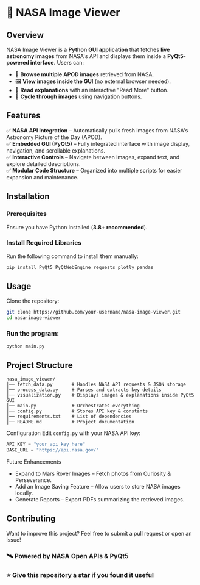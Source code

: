 # 🚀 NASA Image Viewer

## Overview
NASA Image Viewer is a **Python GUI application** that fetches **live astronomy images** from NASA's API and displays them inside a **PyQt5-powered interface**. Users can:
- 📸 **Browse multiple APOD images** retrieved from NASA.
- 🖼 **View images inside the GUI** (no external browser needed).
- 📜 **Read explanations** with an interactive "Read More" button.
- 🔄 **Cycle through images** using navigation buttons.

## Features
✅ **NASA API Integration** – Automatically pulls fresh images from NASA's Astronomy Picture of the Day (APOD).  
✅ **Embedded GUI (PyQt5)** – Fully integrated interface with image display, navigation, and scrollable explanations.  
✅ **Interactive Controls** – Navigate between images, expand text, and explore detailed descriptions.  
✅ **Modular Code Structure** – Organized into multiple scripts for easier expansion and maintenance.  

## Installation
### **Prerequisites**
Ensure you have Python installed (**3.8+ recommended**).

### **Install Required Libraries**
Run the following command to install them manually:
```bash
pip install PyQt5 PyQtWebEngine requests plotly pandas
```

## Usage
Clone the repository:
```Bash
git clone https://github.com/your-username/nasa-image-viewer.git
cd nasa-image-viewer
```

### Run the program:
```Bash
python main.py
```
## Project Structure
```
nasa_image_viewer/
│── fetch_data.py       # Handles NASA API requests & JSON storage
│── process_data.py     # Parses and extracts key details
│── visualization.py    # Displays images & explanations inside PyQt5 GUI
│── main.py             # Orchestrates everything
│── config.py           # Stores API key & constants
│── requirements.txt    # List of dependencies
│── README.md           # Project documentation
```

Configuration
Edit `config.py` with your NASA API key:
```Python
API_KEY = "your_api_key_here"
BASE_URL = "https://api.nasa.gov/"
```

Future Enhancements
- Expand to Mars Rover Images – Fetch photos from Curiosity & Perseverance.
- Add an Image Saving Feature – Allow users to store NASA images locally.
- Generate Reports – Export PDFs summarizing the retrieved images.

## Contributing
Want to improve this project? Feel free to submit a pull request or open an issue!

### 🛰 Powered by NASA Open APIs & PyQt5
### ⭐️ Give this repository a star if you found it useful
